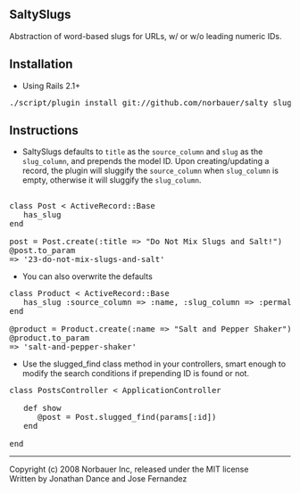 ## SaltySlugs

 Abstraction of word-based slugs for URLs, w/ or w/o leading numeric IDs.
 
## Installation

* Using Rails 2.1+

<pre>
./script/plugin install git://github.com/norbauer/salty_slugs.git
</pre>

## Instructions

* SaltySlugs defaults to `title` as the `source_column` and `slug` as the `slug_column`, and prepends the model ID. Upon creating/updating a record, the plugin will sluggify the `source_column` when `slug_column` is empty, otherwise it will sluggify the `slug_column`.

<pre> 
class Post < ActiveRecord::Base
   has_slug
end
 
post = Post.create(:title => "Do Not Mix Slugs and Salt!")
@post.to_param
=> '23-do-not-mix-slugs-and-salt'
</pre>

* You can also overwrite the defaults

<pre>
class Product < ActiveRecord::Base
   has_slug :source_column => :name, :slug_column => :permalink, :prepend_id => false
end
 
@product = Product.create(:name => "Salt and Pepper Shaker")
@product.to_param
=> 'salt-and-pepper-shaker'
</pre>
 
* Use the slugged_find class method in your controllers, smart enough to modify the search conditions if prepending ID is found or not.

<pre>
class PostsController < ApplicationController

   def show
      @post = Post.slugged_find(params[:id])
   end
   
end
</pre>

---
Copyright (c) 2008 Norbauer Inc, released under the MIT license
<br/>Written by Jonathan Dance and Jose Fernandez
